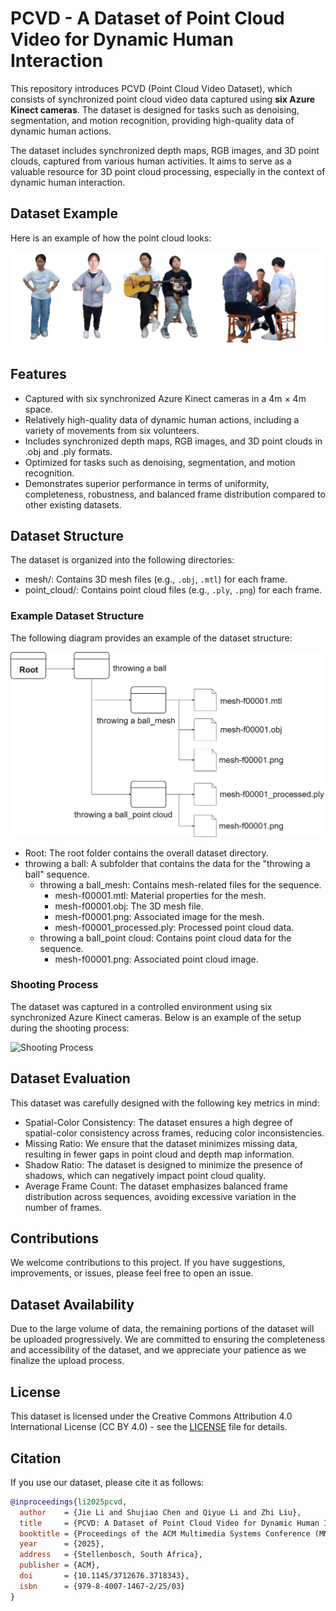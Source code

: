 # PCVD - A Dataset of Point Cloud Video for Dynamic Human Interaction

This repository introduces PCVD (Point Cloud Video Dataset), which consists of synchronized point cloud video data captured using **six Azure Kinect cameras**. The dataset is designed for tasks such as denoising, segmentation, and motion recognition, providing high-quality data of dynamic human actions.

The dataset includes synchronized depth maps, RGB images, and 3D point clouds, captured from various human activities. It aims to serve as a valuable resource for 3D point cloud processing, especially in the context of dynamic human interaction.


## Dataset Example

Here is an example of how the point cloud looks:

![Dataset Example](images/dataset.png)


## Features

- Captured with six synchronized Azure Kinect cameras in a 4m × 4m space.
- Relatively high-quality data of dynamic human actions, including a variety of movements from six volunteers.
- Includes synchronized depth maps, RGB images, and 3D point clouds in .obj and .ply formats.
- Optimized for tasks such as denoising, segmentation, and motion recognition.
- Demonstrates superior performance in terms of uniformity, completeness, robustness, and balanced frame distribution compared to other existing datasets.


## Dataset Structure

The dataset is organized into the following directories:

- mesh/: Contains 3D mesh files (e.g., `.obj`, `.mtl`) for each frame.
- point_cloud/: Contains point cloud files (e.g., `.ply`, `.png`) for each frame.

### Example Dataset Structure

The following diagram provides an example of the dataset structure:

![Dataset Structure](images/file_structure.png)

- Root: The root folder contains the overall dataset directory.
- throwing a ball: A subfolder that contains the data for the "throwing a ball" sequence.
  - throwing a ball_mesh: Contains mesh-related files for the sequence.
    - mesh-f00001.mtl: Material properties for the mesh.
    - mesh-f00001.obj: The 3D mesh file.
    - mesh-f00001.png: Associated image for the mesh.
    - mesh-f00001_processed.ply: Processed point cloud data.
  - throwing a ball_point cloud: Contains point cloud data for the sequence.
    - mesh-f00001.png: Associated point cloud image.

### Shooting Process

The dataset was captured in a controlled environment using six synchronized Azure Kinect cameras. Below is an example of the setup during the shooting process:

![Shooting Process](images/shooting.png)


## Dataset Evaluation

This dataset was carefully designed with the following key metrics in mind:

- Spatial-Color Consistency: The dataset ensures a high degree of spatial-color consistency across frames, reducing color inconsistencies.
- Missing Ratio: We ensure that the dataset minimizes missing data, resulting in fewer gaps in point cloud and depth map information.
- Shadow Ratio: The dataset is designed to minimize the presence of shadows, which can negatively impact point cloud quality.
- Average Frame Count: The dataset emphasizes balanced frame distribution across sequences, avoiding excessive variation in the number of frames.


## Contributions

We welcome contributions to this project. If you have suggestions, improvements, or issues, please feel free to open an issue.

## Dataset Availability

Due to the large volume of data, the remaining portions of the dataset will be uploaded progressively. We are committed to ensuring the completeness and accessibility of the dataset, and we appreciate your patience as we finalize the upload process.



## License

This dataset is licensed under the Creative Commons Attribution 4.0 International License (CC BY 4.0) - see the [LICENSE](LICENSE) file for details.

## Citation

If you use our dataset, please cite it as follows:

```bibtex
@inproceedings{li2025pcvd,
  author    = {Jie Li and Shujiao Chen and Qiyue Li and Zhi Liu},
  title     = {PCVD: A Dataset of Point Cloud Video for Dynamic Human Interaction},
  booktitle = {Proceedings of the ACM Multimedia Systems Conference (MMSys)},
  year      = {2025},
  address   = {Stellenbosch, South Africa},
  publisher = {ACM},
  doi       = {10.1145/3712676.3718343},
  isbn      = {979-8-4007-1467-2/25/03}
}



